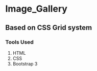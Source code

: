# Image_Gallery
## Based on CSS Grid system
### Tools Used
<ol>
  <li>HTML</li>
  <li>CSS</li>
  <li>Bootstrap 3</li>
</ol>
